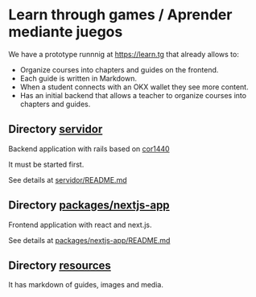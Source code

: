 #  Learn through games / Aprender mediante juegos

We have a prototype runnnig at https://learn.tg that already allows to:

* Organize courses into chapters and guides on the frontend.
* Each guide is written in Markdown.
* When a student connects with an OKX wallet they see more content.
* Has an initial backend that allows a teacher to organize courses into chapters and guides.


## Directory [servidor](servidor)

Backend application with rails based on
[cor1440](https://gitlab.com/pasosdeJesus/cor1440)

It must be started first.

See details at [servidor/README.md](servidor/README.md)


## Directory [packages/nextjs-app](packages/nextjs-app)

Frontend application with react and next.js.

See details at [packages/nextjs-app/README.md](packages/nextjs-app/README.md)


## Directory [resources](resources) 

It has markdown of guides, images and media.

